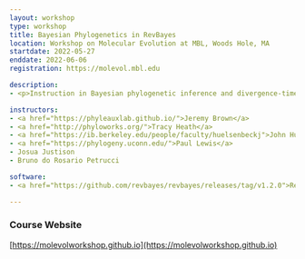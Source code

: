 ```yaml
---
layout: workshop
type: workshop
title: Bayesian Phylogenetics in RevBayes
location: Workshop on Molecular Evolution at MBL, Woods Hole, MA
startdate: 2022-05-27
enddate: 2022-06-06
registration: https://molevol.mbl.edu

description: 
- <p>Instruction in Bayesian phylogenetic inference and divergence-time estimation will be taught at <a href="https://molevol.mbl.edu/index.php/Main_Page">the Workshop on Molecular Evolution</a> at the <a href="http://www.mbl.edu/">Marine Biological Laboratory</a> (MBL). This course was founded in 1988 and is the longest-running workshop serving the field of evolutionary biology. Students work closely with internationally-recognized scientists, receiving (i) high-level instruction in the principles of molecular evolution and evolutionary genomics, (ii) advanced training in statistical methods best suited to modern datasets, and (iii) hands-on experience with the latest software tools (often from the authors of the programs they are using). The material is delivered via lectures, discussions, and bioinformatic exercises motivated by contemporary topics in molecular evolution. A hallmark of this workshop is the direct interaction between students and field-leading scientists. The workshop serves graduate students, postdocs, and established faculty from around the world seeking to apply the principles of molecular evolution to questions of anthropology, conservation genetics, development, behavior, physiology, and ecology. The workshop also welcomes participants from federal agencies and science journalists. A priority of this workshop is to foster an environment where students can learn from each other as well from the course faculty.</p><p>For the full workshop content, list of faculty, and schedule, please see the <a href="https://molevolworkshop.github.io">main course website</a>.</p>

instructors:
- <a href="https://phyleauxlab.github.io/">Jeremy Brown</a>
- <a href="http://phyloworks.org/">Tracy Heath</a>
- <a href="https://ib.berkeley.edu/people/faculty/huelsenbeckj">John Huelsenbeck</a>
- <a href="https://phylogeny.uconn.edu/">Paul Lewis</a>
- Josua Justison
- Bruno do Rosario Petrucci

software:
- <a href="https://github.com/revbayes/revbayes/releases/tag/v1.2.0">RevBayes v1.2.0</a> 

---
```


### Course Website

[https://molevolworkshop.github.io](https://molevolworkshop.github.io)


